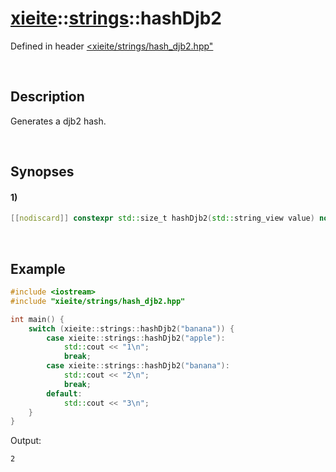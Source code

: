 # [xieite](../../xieite.md)\:\:[strings](../../strings.md)\:\:hashDjb2
Defined in header [<xieite/strings/hash_djb2.hpp"](../../../include/xieite/strings/hash_djb2.hpp)

&nbsp;

## Description
Generates a djb2 hash.

&nbsp;

## Synopses
#### 1)
```cpp
[[nodiscard]] constexpr std::size_t hashDjb2(std::string_view value) noexcept;
```

&nbsp;

## Example
```cpp
#include <iostream>
#include "xieite/strings/hash_djb2.hpp"

int main() {
    switch (xieite::strings::hashDjb2("banana")) {
        case xieite::strings::hashDjb2("apple"):
            std::cout << "1\n";
            break;
        case xieite::strings::hashDjb2("banana"):
            std::cout << "2\n";
            break;
        default:
            std::cout << "3\n";
    }
}
```
Output:
```
2
```
